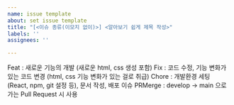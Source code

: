 ```yaml
---
name: issue template
about: set issue template
title: "[<이슈 종류(이모지 없이)>] <알아보기 쉽게 제목 작성>"
labels: ''
assignees: ''

---
```


Feat : 새로운 기능의 개발 (새로운 html, css 생성 포함)
Fix : 코드 수정, 기능 변화가 있는 코드 변경 (html, css 기능 변화가 있는 걸로 취급)
Chore : 개발환경 세팅 (React, npm, git 설정 등), 문서 작성, 배포 이슈
PRMerge : develop -> main 으로 가는 Pull Request 시 사용
